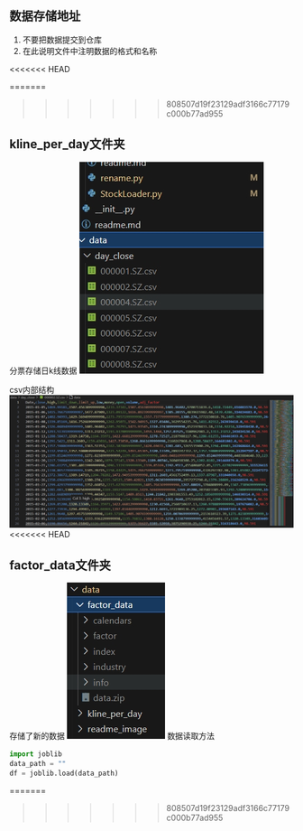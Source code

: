## 数据存储地址

1. 不要把数据提交到仓库
2. 在此说明文件中注明数据的格式和名称

<<<<<<< HEAD


=======
>>>>>>> 808507d19f23129adf3166c77179c000b77ad955
## kline_per_day文件夹
分票存储日k线数据
![](readme_image/数据命名截图.png)

csv内部结构
![](readme_image/分票日k数据截图.png)
<<<<<<< HEAD

## factor_data文件夹

存储了新的数据
![](readme_image/factor_data.png)
数据读取方法
```python
import joblib
data_path = ""
df = joblib.load(data_path)
```
=======
>>>>>>> 808507d19f23129adf3166c77179c000b77ad955
